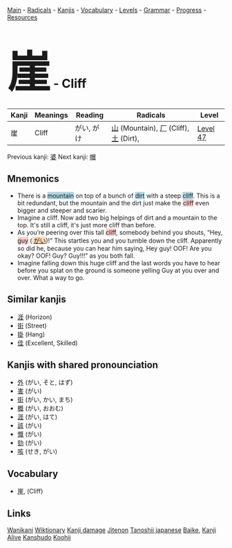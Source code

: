<style> bigfont {font-size: 100px}</style>
[Main](../README.md) -
[Radicals](../radicals.md) -
[Kanjis](../kanjis.md) -
[Vocabulary](../vocabulary.md) -
[Levels](../levels.md) -
[Grammar](../grammar.md) - 
[Progress](../progress.md) -
[Resources](../resources.md)
# <bigfont> 崖</bigfont> - Cliff 

| Kanji | Meanings | Reading | Radicals | Level |
| --- | --- | --- | --- | --- |
| 崖 | Cliff | がい, がけ | [山](../radicals/山.md) (Mountain), [厂](../radicals/厂.md) (Cliff), [土](../radicals/土.md) (Dirt),  | [Level 47](../levels/wk_level47.md) |

Previous kanji: [婆](婆.md) Next kanji: [帽](帽.md) 

## Mnemonics
 * There is a <span style="background-color:#ADD8E6"> mountain</span> on top of a bunch of <span style="background-color:#ADD8E6"> dirt</span> with a steep <span style="background-color:#ADD8E6"> cliff</span>. This is a bit redundant, but the mountain and the dirt just make the <span style="background-color:#ffcccb"> cliff</span> even bigger and steeper and scarier.
* Imagine a cliff. Now add two big helpings of dirt and a mountain to the top. It's still a cliff, it's just more cliff than before.
* As you’re peering over this tall <span style="background-color:#ffcccb"> cliff</span>, somebody behind you shouts, “Hey, <span style="background-color:#ffcccb"> guy</span> (<span style="background-color:#fed8b1"> [がい](https://jisho.org/search/がい)</span>)!” This startles you and you tumble down the cliff. Apparently so did he, because you can hear him saying, Hey guy! OOF! Are you okay? OOF! Guy? Guy!!!” as you both fall.
* Imagine falling down this huge cliff and the last words you have to hear before you splat on the ground is someone yelling Guy at you over and over. What a way to go.


## Similar kanjis
 * [涯](涯.md) (Horizon)
* [街](街.md) (Street)
* [掛](掛.md) (Hang)
* [佳](佳.md) (Excellent, Skilled)



## Kanjis with shared pronounciation
 * [外](外.md) (がい, そと, はず)
* [害](害.md) (がい)
* [街](街.md) (がい, かい, まち)
* [概](概.md) (がい, おおむ)
* [涯](涯.md) (がい, はて)
* [該](該.md) (がい)
* [慨](慨.md) (がい)
* [劾](劾.md) (がい)
* [咳](咳.md) (せき, がい)



## Vocabulary
 * [崖](../vocabulary/崖.md), (Cliff)




## Links 


[Wanikani](https://www.wanikani.com/kanji/崖)
[Wiktionary](https://en.wiktionary.org/wiki/崖)
[Kanji damage](http://www.kanjidamage.com/kanji/search?utf8=✓&q=崖)
[Jitenon](https://jitenon.com/kanji/崖)
[Tanoshii japanese](https://www.tanoshiijapanese.com/dictionary/kanji.cfm?k=崖)
[Baike](https://baike.baidu.com/item/崖),
[Kanji Alive](https://app.kanjialive.com/崖)
[Kanshudo](https://www.kanshudo.com/searchmn?q=崖)
[Koohii](https://kanji.koohii.com/study/kanji/崖)
